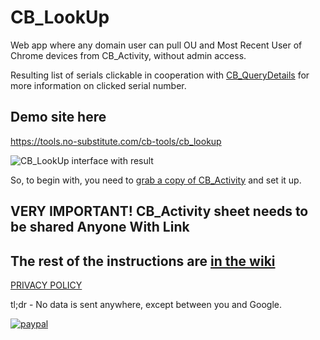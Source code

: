 # CB_LookUp
Web app where any domain user can pull OU and Most Recent User of Chrome devices from CB_Activity, without admin access.

Resulting list of serials clickable in cooperation with [CB_QueryDetails](https://github.com/NoSubstitute/CB_QueryDetails) for more information on clicked serial number.
## Demo site here
https://tools.no-substitute.com/cb-tools/cb_lookup


![CB_LookUp interface with result](https://drive.google.com/uc?export=download&id=1H0G7tf3aok76mbjvWP96_Q67vZdVB0Mj)

So, to begin with, you need to [grab a copy of CB_Activity](https://github.com/NoSubstitute/CB_Activity) and set it up.

## VERY IMPORTANT! CB_Activity sheet needs to be shared Anyone With Link

## The rest of the instructions are [in the wiki](https://github.com/NoSubstitute/CB_LookUp/wiki)

[PRIVACY POLICY](https://tools.no-substitute.com/pp)

tl;dr - No data is sent anywhere, except between you and Google.

[![paypal](https://www.paypalobjects.com/en_US/i/btn/btn_donateCC_LG.gif)](https://www.paypal.me/NoSubstitute)
